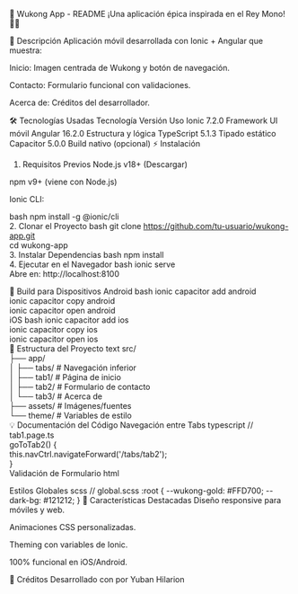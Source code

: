 📜 Wukong App - README
¡Una aplicación épica inspirada en el Rey Mono! 🐒✨

🚀 Descripción
Aplicación móvil desarrollada con Ionic + Angular que muestra:

Inicio: Imagen centrada de Wukong y botón de navegación.

Contacto: Formulario funcional con validaciones.

Acerca de: Créditos del desarrollador.

🛠 Tecnologías Usadas
Tecnología	Versión	Uso
Ionic	7.2.0	Framework UI móvil
Angular	16.2.0	Estructura y lógica
TypeScript	5.1.3	Tipado estático
Capacitor	5.0.0	Build nativo (opcional)
⚡ Instalación
1. Requisitos Previos
Node.js v18+ (Descargar)

npm v9+ (viene con Node.js)

Ionic CLI:

bash
npm install -g @ionic/cli  
2. Clonar el Proyecto
bash
git clone https://github.com/tu-usuario/wukong-app.git  
cd wukong-app  
3. Instalar Dependencias
bash
npm install  
4. Ejecutar en el Navegador
bash
ionic serve  
Abre en: http://localhost:8100

📱 Build para Dispositivos
Android
bash
ionic capacitor add android  
ionic capacitor copy android  
ionic capacitor open android  
iOS
bash
ionic capacitor add ios  
ionic capacitor copy ios  
ionic capacitor open ios  
🎨 Estructura del Proyecto
text
src/  
├── app/  
│   ├── tabs/                # Navegación inferior  
│   ├── tab1/                # Página de inicio  
│   ├── tab2/                # Formulario de contacto  
│   └── tab3/                # Acerca de  
├── assets/                  # Imágenes/fuentes  
└── theme/                   # Variables de estilo  
💡 Documentación del Código
Navegación entre Tabs
typescript
// tab1.page.ts  
goToTab2() {  
  this.navCtrl.navigateForward('/tabs/tab2');  
}  
Validación de Formulario
html
<!-- tab2.page.html -->  
<form #contactForm="ngForm" (ngSubmit)="onSubmit(contactForm)">  
  <ion-input name="email" ngModel required></ion-input>  
</form>  
Estilos Globales
scss
// global.scss  
:root {  
  --wukong-gold: #FFD700;  
  --dark-bg: #121212;  
}  
🌟 Características Destacadas
Diseño responsive para móviles y web.

Animaciones CSS personalizadas.

Theming con variables de Ionic.

100% funcional en iOS/Android.


🙌 Créditos
Desarrollado con  por Yuban Hilarion
